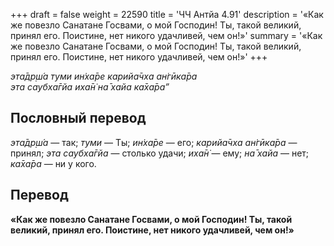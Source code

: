 +++
draft = false
weight = 22590
title = 'ЧЧ Антйа 4.91'
description = '«Как же повезло Санатане Госвами, о мой Господин! Ты, такой великий, принял его. Поистине, нет никого удачливей, чем он!»'
summary = '«Как же повезло Санатане Госвами, о мой Господин! Ты, такой великий, принял его. Поистине, нет никого удачливей, чем он!»'
+++

_эта̄др̣ш́а туми ин̇ха̄ре карийа̄чха ан̇гӣка̄ра  
эта саубха̄гйа иха̄н̇ на̄ хайа ка̄ха̄ра”_

## Пословный перевод

_эта̄др̣ш́а_ — так; _туми_ — Ты; _ин̇ха̄ре_ — его; _карийа̄чха_ _ан̇гӣка̄ра_ — принял; _эта_ _саубха̄гйа_ — столько удачи; _иха̄н̇_ — ему; _на̄_ _хайа_ — нет; _ка̄ха̄ра_ — ни у кого.

## Перевод

**«Как же повезло Санатане Госвами, о мой Господин! Ты, такой великий, принял его. Поистине, нет никого удачливей, чем он!»**
